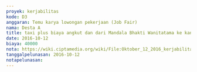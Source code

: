 ```yaml
---
proyek: kerjabilitas
kode: D3
anggaran: Temu karya lowongan pekerjaan (Job Fair)
nama: Desta A
title: taxi plus biaya angkut dan dari Mandala Bhakti Wanitatama ke kantor acara JobFair Dinaskertrans DIY
date: 2016-10-12
biaya: 40000
nota: https://wiki.ciptamedia.org/wiki/File:Oktober_12_2016_kerjabilitas_D3_taxi_dari_jobfair_wanitatama_ke_kantor_desta391.jpg
tanggalpelunasan: 2016-10-12
notapelunasan:
---
```

